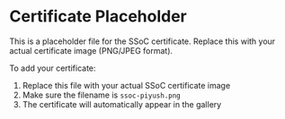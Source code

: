 # Certificate Placeholder

This is a placeholder file for the SSoC certificate. Replace this with your actual certificate image (PNG/JPEG format).

To add your certificate:
1. Replace this file with your actual SSoC certificate image
2. Make sure the filename is `ssoc-piyush.png`
3. The certificate will automatically appear in the gallery